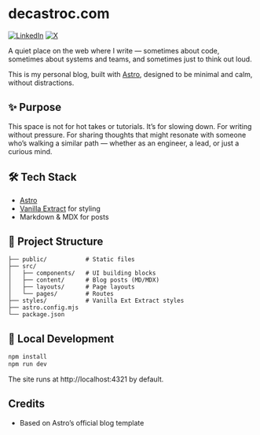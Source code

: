 # decastroc.com

[![LinkedIn](https://img.shields.io/badge/LinkedIn-blue?logo=linkedin&logoColor=white)](https://www.linkedin.com/in/jdecastroc/)
[![X](https://img.shields.io/badge/X-black?logo=x&logoColor=white)](https://x.com/jorgedecastroc)

A quiet place on the web where I write — sometimes about code, sometimes about systems and teams, and sometimes just to think out loud.

This is my personal blog, built with [Astro](https://astro.build), designed to be minimal and calm, without distractions.

## ✨ Purpose

This space is not for hot takes or tutorials. It’s for slowing down. For writing without pressure. For sharing thoughts that might resonate with someone who’s walking a similar path — whether as an engineer, a lead, or just a curious mind.

## 🛠 Tech Stack

- [Astro](https://astro.build)
- [Vanilla Extract](https://vanilla-extract.style) for styling
- Markdown & MDX for posts

## 📁 Project Structure

```text
├── public/           # Static files
├── src/
│   ├── components/   # UI building blocks
│   ├── content/      # Blog posts (MD/MDX)
│   ├── layouts/      # Page layouts
│   └── pages/        # Routes
├── styles/           # Vanilla Ext Extract styles
├── astro.config.mjs
└── package.json
```

## 🚀 Local Development

```bash
npm install
npm run dev
```

The site runs at http://localhost:4321 by default.

## Credits

- Based on Astro’s official blog template
